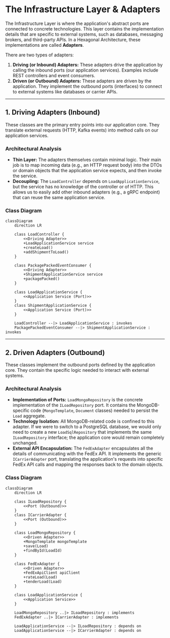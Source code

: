 # The Infrastructure Layer & Adapters

The Infrastructure Layer is where the application's abstract ports are connected to concrete technologies. This layer contains the implementation details that are specific to external systems, such as databases, messaging brokers, and third-party APIs. In a Hexagonal Architecture, these implementations are called **Adapters**.

There are two types of adapters:

1.  **Driving (or Inbound) Adapters:** These adapters drive the application by calling the inbound ports (our application services). Examples include REST controllers and event consumers.
2.  **Driven (or Outbound) Adapters:** These adapters are driven by the application. They implement the outbound ports (interfaces) to connect to external systems like databases or carrier APIs.

---

## 1. Driving Adapters (Inbound)

These classes are the primary entry points into our application core. They translate external requests (HTTP, Kafka events) into method calls on our application services.

### Architectural Analysis

- **Thin Layer:** The adapters themselves contain minimal logic. Their main job is to map incoming data (e.g., an HTTP request body) into the DTOs or domain objects that the application service expects, and then invoke the service.
- **Decoupling:** The `LoadController` depends on `LoadApplicationService`, but the service has no knowledge of the controller or of HTTP. This allows us to easily add other inbound adapters (e.g., a gRPC endpoint) that can reuse the same application service.

### Class Diagram

```mermaid
classDiagram
    direction LR

    class LoadController {
        <<Driving Adapter>>
        +LoadApplicationService service
        +createLoad()
        +addShipmentToLoad()
    }

    class PackagePackedEventConsumer {
        <<Driving Adapter>>
        +ShipmentApplicationService service
        +packagePacked()
    }

    class LoadApplicationService {
        <<Application Service (Port)>>
    }
    class ShipmentApplicationService {
        <<Application Service (Port)>>
    }

    LoadController --|> LoadApplicationService : invokes
    PackagePackedEventConsumer --|> ShipmentApplicationService : invokes
```

---

## 2. Driven Adapters (Outbound)

These classes implement the outbound ports defined by the application core. They contain the specific logic needed to interact with external systems.

### Architectural Analysis

- **Implementation of Ports:** `LoadMongoRepository` is the concrete implementation of the `ILoadRepository` port. It contains the MongoDB-specific code (`MongoTemplate`, `Document` classes) needed to persist the `Load` aggregate.
- **Technology Isolation:** All MongoDB-related code is confined to this adapter. If we were to switch to a PostgreSQL database, we would only need to create a new `LoadSqlRepository` that implements the same `ILoadRepository` interface; the application core would remain completely unchanged.
- **External API Encapsulation:** The `FedExAdapter` encapsulates all the details of communicating with the FedEx API. It implements the generic `ICarrierAdapter` port, translating the application's requests into specific FedEx API calls and mapping the responses back to the domain objects.

### Class Diagram

```mermaid
classDiagram
    direction LR

    class ILoadRepository {
        <<Port (Outbound)>>
    }
    class ICarrierAdapter {
        <<Port (Outbound)>>
    }

    class LoadMongoRepository {
        <<Driven Adapter>>
        +MongoTemplate mongoTemplate
        +save(Load)
        +findById(LoadId)
    }

    class FedExAdapter {
        <<Driven Adapter>>
        +FedExApiClient apiClient
        +rateLoad(Load)
        +tenderLoad(Load)
    }

    class LoadApplicationService {
        <<Application Service>>
    }

    LoadMongoRepository ..|> ILoadRepository : implements
    FedExAdapter ..|> ICarrierAdapter : implements

    LoadApplicationService --|> ILoadRepository : depends on
    LoadApplicationService --|> ICarrierAdapter : depends on
```
